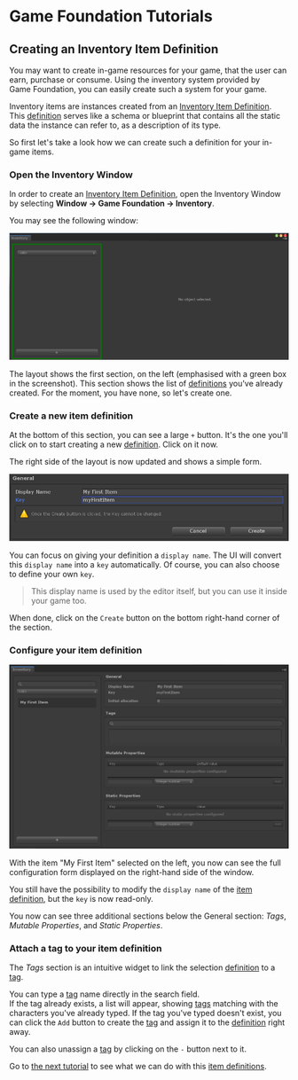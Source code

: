 # Game Foundation Tutorials

## Creating an Inventory Item Definition

You may want to create in-game resources for your game, that the user can earn, purchase or consume. Using the inventory system provided by Game Foundation, you can easily create such a system for your game. 

Inventory items are instances created from an [Inventory Item Definition]. This [definition] serves like a schema or blueprint that contains all the static data the instance can refer to, as a description of its type. 

So first let's take a look how we can create such a definition for your in-game items.

### Open the Inventory Window

In order to create an [Inventory Item Definition], open the Inventory Window by selecting __Window → Game Foundation → Inventory__.  

You may see the following window:

![Access the Inventory Window](../images/tutorial-inventoryitemdefinition-window.png)

The layout shows the first section, on the left (emphasised with a green box in the screenshot).
This section shows the list of [definitions] you've already created.
For the moment, you have none, so let's create one.

### Create a new item definition

At the bottom of this section, you can see a large `+` button.
It's the one you'll click on to start creating a new [definition].
Click on it now.

The right side of the layout is now updated and shows a simple form.

![Creation form for the Inventory Item Definition](../images/tutorial-inventoryitemdefinition-create.png)

You can focus on giving your definition a `display name`.
The UI will convert this `display name` into a `key` automatically.
Of course, you can also choose to define your own `key`.  

> This display name is used by the editor itself, but you can use it inside your game too.

When done, click on the `Create` button on the bottom right-hand corner of the section.

### Configure your item definition

![The complete Inventory tab](../images/tutorial-inventoryitemdefinition-full.png)

With the item "My First Item" selected on the left, you now can see the full configuration form displayed on the right-hand side of the window.

You still have the possibility to modify the `display name` of the [item definition], but the `key` is now read-only.

You now can see three additional sections below the General section: _Tags_, _Mutable Properties_, and _Static Properties_.

### Attach a tag to your item definition

The _Tags_ section is an intuitive widget to link the selection [definition] to a [tag].

You can type a [tag] name directly in the search field.  
If the tag already exists, a list will appear, showing [tags] matching with the characters you've already typed.
If the tag you've typed doesn't exist, you can click the `Add` button to create the [tag] and assign it to the [definition] right away.

You can also unassign a [tag] by clicking on the `-` button next to it.

Go to [the next tutorial] to see what we can do with this [item definitions].










[inventory item definition]: ../CatalogItems/InventoryItemDefinition.md "Go to Inventory Item Definition"
[definition]:                ../CatalogItems/InventoryItemDefinition.md "Go to Inventory Item Definition"
[definitions]:               ../CatalogItems/InventoryItemDefinition.md "Go to Inventory Item Definition"
[item definition]:           ../CatalogItems/InventoryItemDefinition.md "Go to Inventory Item Definition"
[item definitions]:          ../CatalogItems/InventoryItemDefinition.md "Go to Inventory Item Definition"
[tag]:   ../CatalogItems/Tag.md "Go to Tag"
[tags]:  ../CatalogItems/Tag.md "Go to Tag"
[currency]: ../CatalogItems/Currency.md
[the next tutorial]: 02-PlayingWithRuntimeItem.md
